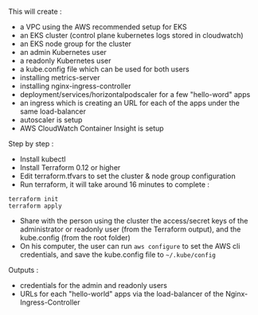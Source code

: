 
This will create :
- a VPC using the AWS recommended setup for EKS
- an EKS cluster (control plane kubernetes logs stored in cloudwatch)
- an EKS node group for the cluster
- an admin Kubernetes user
- a readonly Kubernetes user
- a kube.config file which can be used for both users
- installing metrics-server
- installing nginx-ingress-controller
- deployment/services/horizontalpodscaler for a few "hello-word" apps
- an ingress which is creating an URL for each of the apps under the same load-balancer
- autoscaler is setup
- AWS CloudWatch Container Insight is setup

Step by step :
- Install kubectl
- Install Terraform 0.12 or higher
- Edit terraform.tfvars to set the cluster & node group configuration
- Run terraform, it will take around 16 minutes to complete :
```
terraform init
terraform apply
```
- Share with the person using the cluster the access/secret keys of the administrator or readonly user (from the Terraform output), and the kube.config (from the root folder)
- On his computer, the user can run ```aws configure``` to set the AWS cli credentials, and save the kube.config file to ```~/.kube/config```

Outputs :
- credentials for the admin and readonly users
- URLs for each "hello-world" apps via the load-balancer of the Nginx-Ingress-Controller

